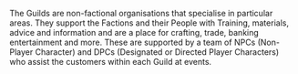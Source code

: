 The Guilds are non-factional organisations that specialise in particular areas. They support the Factions and their People with Training, materials, advice and information and are a place for crafting, trade, banking entertainment and more. These are supported by a team of NPCs (Non-Player Character) and DPCs (Designated or Directed Player Characters) who assist the customers within each Guild at events.